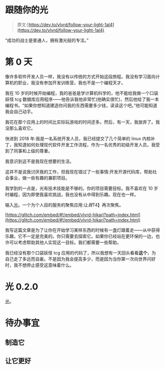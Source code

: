 # 跟随你的光

> 原文:[https://dev.to/vlvrd/follow-your-light-1al4](https://dev.to/vlvrd/follow-your-light-1al4)

“成功的战士是普通人，拥有激光般的专注。”

# 第 0 天

像许多软件开发人员一样，我没有以传统的方式开始这段旅程。我没有学习面向计算机的职业，我没有参加开发训练营，我也不是一个编程天才。

我在 10 岁的时候开始编程，我的爸爸是学计算机科学的，他不能给我做一个口袋妖怪 tcg 数据库应用程序——他告诉我他非常忙(他确实很忙)，然后他给了我一本编程书。“如果你想知道建造你问我的东西需要多少钱，读读这个吧。”他可能知道我会自己动手。

我花在那个应用上的时间比实际玩游戏的时间还多。然后，有一天，我放弃了。我没那么喜欢它。

快进到 2018 年:我是一名系统开发人员，我已经提交了几个简单的 linux 内核补丁，我知道如何处理现代软件开发工作流程，作为一名优秀的初级开发人员，我受到了同事和上级的尊重。

我意识到这不是我现在想要的生活。

这并不是说我讨厌我的工作，但我现在错过了一些事情:开发开源代码库，帮助社会事业，做一些有趣的兼职项目。

我学到的一点是，光有技术技能是不够的。你的项目需要目标。我不喜欢在 10 岁时编程，因为即使我喜欢挑战，我也没有从中得到乐趣。现在也一样。

输入[光](http://www.github.com/vlvrd/hikari)。一个为个人目的服务的聚焦应用:让*我*T4】再次聚焦。

[https://glitch.com/embed/#!/embed/vlvrd-hikari?path=index.html](https://glitch.com/embed/#!/embed/vlvrd-hikari?path=index.html)

我写这篇文章是为了让你在开始学习某样东西的时候有一盏灯跟着走——从中获得乐趣，它不一定是完美的。你只需要去探索它。如果你已经站在更环保的一边，也许可以考虑帮助其他人实现这一目标。我们都需要一些帮助。

我已经没有那个口袋妖怪 tcg 应用的代码了，所以我想有一天回头看看**这个**，为自己走了多远而自豪。不是因为我会提高多少，而是因为当你第一次向世界问好时，我不想停止感受这意味着什么。

# 光 0.2.0

[光](https://hikari.vlvrd.me/)。

# 待办事宜

## 制造它

## 让它更好
